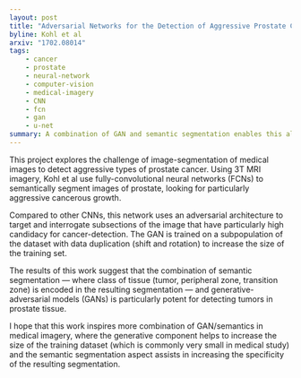 ```yaml
---
layout: post
title: "Adversarial Networks for the Detection of Aggressive Prostate Cancer"
byline: Kohl et al
arxiv: "1702.08014"
tags:
    - cancer
    - prostate
    - neural-network
    - computer-vision
    - medical-imagery
    - CNN
    - fcn
    - gan
    - u-net
summary: A combination of GAN and semantic segmentation enables this algorithm to find prostate cancer in MRI scans of patients with aggressive tumors.
---
```


This project explores the challenge of image-segmentation of medical images to detect aggressive types of prostate cancer. Using 3T MRI imagery, Kohl et al use fully-convolutional neural networks (FCNs) to semantically segment images of prostate, looking for particularly aggressive cancerous growth.

Compared to other CNNs, this network uses an adversarial architecture to target and interrogate subsections of the image that have particularly high candidacy for cancer-detection. The GAN is trained on a subpopulation of the dataset with data duplication (shift and rotation) to increase the size of the training set.

The results of this work suggest that the combination of semantic segmentation — where class of tissue (tumor, peripheral zone, transition zone) is encoded in the resulting segmentation — and generative-adversarial models (GANs) is particularly potent for detecting tumors in prostate tissue.

I hope that this work inspires more combination of GAN/semantics in medical imagery, where the generative component helps to increase the size of the training dataset (which is commonly very small in medical study) and the semantic segmentation aspect assists in increasing the specificity of the resulting segmentation.
